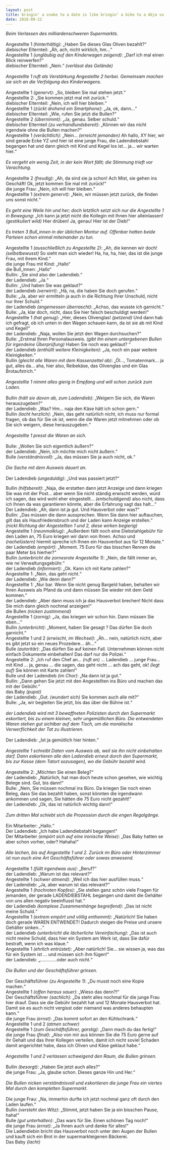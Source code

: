 ```yaml
---
layout: post
title: bringin‘ a snake to a date is like bringin‘ a bike to a déja vu
date: 2016-09-22
---
```


*Beim Verlassen des milliardenschweren Supermarkts.*
<br><br>
Angestellte 1 *(hinterhältig)*: „Haben Sie dieses Glas Oliven bezahlt?“
<br>
diebischer Elternteil: „Äh, ach, nicht wirklich, hm...“
<br>
Angestellte 1 *(ungläubig auf den Kinderwagen zeigend)*: „Darf ich mal einen Blick reinwerfen?“
<br>
diebischer Elternteil: „Nein.“ *(verlässt das Gelände)*
<br><br>
*Angestellte 1 ruft als Verstärkung Angestellte 2 herbei. Gemeinsam machen sie sich an die Verfolgung des Kinderwagens.*
<br><br>
Angestellte 1 *(genervt)*: „So, bleiben Sie mal stehen jetzt.“
<br>
Angestellte 2: „Sie kommen jetzt mal mit zurück.“
<br>
diebischer Elternteil: „Nein, ich will hier bleiben.“
<br>
Angestellte 1 *(zückt drohend ein Smartphone)*: „Ja, ok, dann...“
<br>
diebischer Elternteil: „Wie, rufen Sie jetzt die Bullen?“
<br>
Angestellte 2 *(übernimmt)*: „Ja, genau. Selber schuld.“
<br>
diebischer Elternteil *(zu verhandlundsbereit)*: „Können wir das nicht irgendwie ohne die Bullen machen?“
<br>
Angestellte 1 *(verächtlich)*: „Nein… *(erreicht jemanden)* Ah hallo, XY hier, wir sind gerade Ecke YZ und hier ist eine junge Frau, die Ladendiebstahl begangen hat und dann gleich mit Kind und Kegel los ist… ja… wir warten hier.“
<br><br>
*Es vergeht ein wenig Zeit, in der kein Wort fällt; die Stimmung trieft vor Verachtung.*
<br><br>
Angestellte 2 *(freudig)*: „Ah, da sind sie ja schon! Ach Mist, sie gehen ins Geschäft! Ok, jetzt kommen Sie mal mit zurück!“
<br>
die junge Frau: „Nein, ich will hier bleiben.“
<br>
Angestellte 1 *(extrem genervt)*: „Nein, wir müssen jetzt zurück, die finden uns sonst nicht.“
<br><br>
*Es geht eine Weile hin und her; doch letztlich setzt sich nur die Angestellte 1 in Bewegung*: „Ich kann ja jetzt nicht die Kollegin mit Ihnen hier alleinlassen! *(gestikuliert wild)* Hier drüben! Ja, genau! Hier ist der Dieb!“
<br><br>
*Es treten 3 Bull\_innen in der üblichen Montur auf. Offenbar hatten beide Parteien schon einmal miteinander zu tun.*
<br><br>
Angestellte 1 *(ausschließlich zu Angestellte 2)*: „Ah, die kennen wir doch! *(selbstbewusst)* So sieht man sich wieder! Ha, ha, ha, hier, das ist die junge Frau, mit ihrem Kind.“<br>
die junge Frau mit Kind: „Hallo“
<br>
die Bull\_innen: „Hallo“
<br>
Bullin: „Sie sind also der Ladendieb.“
<br>
der Ladendieb: „Ja.“
<br>
Bullin: „Und haben Sie was geklaut?“
<br>
der Ladendieb *(verwirrt)*: „Hä, na, die haben Sie doch gerufen.“
<br>
Bulle: „Ja, aber wir ermitteln ja auch in die Richtung Ihrer Unschuld, nicht nur Ihrer Schuld.“
<br>
der Ladendieb *(angemessen überrascht)*: „Achso, das wusste ich garnicht.“
<br>
Bulle: „Ja, klar doch, nicht, dass Sie hier falsch beschuldigt werden!“
<br>
Angestellte 1 *(hat genug)*: „Hier, dieses Olivenglas! *(petzend)* Und dann hab ich gefragt, ob ich unten in den Wagen schauen kann, da ist sie ab mit Kind und Kegel!“
<br>
der Ladendieb: „Naja, wollen Sie jetzt den Wagen durchsuchen?“
<br>
Bulle: „Erstmal Ihren Personalausweis. *(gibt ihn einem untergebenen Bullen für irgendeine Überprüfung)* Haben Sie noch was geklaut? “
<br>
der Ladendieb *(enthüllt weitere Kleinigkeiten)*: „Ja, noch ein paar weitere Kleinigkeiten.“
<br>
Bullin *(gleicht alle Waren mit dem Kassenzettel ab)*: „Öl…, Tomatenmark… ja gut, alles da… aha, hier also, Reibekäse, das Olivenglas und ein Glas Brotaufstrich.“
<br><br>
*Angestellte 1 nimmt alles gierig in Empfang und will schon zurück zum Laden.*
<br><br>
Bullin *(hält sie davon ab, zum Ladendieb)*: „Weigern Sie sich, die Waren herauszugeben?“
<br>
der Ladendieb: „Was? Hm… naja den Käse hätt ich schon gern.“
<br>
Bullin *(lacht herzlich)*: „Nein, das geht natürlich nicht, ich muss nur formal fragen, ob das für Sie ok ist, wenn die die Waren jetzt mitnehmen oder ob Sie sich weigern, diese herauszugeben.“ 
<br><br>
*Angestellte 1 presst die Waren an sich.*
<br><br>
Bulle: „Wollen Sie sich eigentlich äußern?“
<br>
der Ladendieb: „Nein, ich möchte mich nicht äußern.“
<br>
Bulle *(verständnisvoll)*: „Ja, das müssen Sie ja auch nicht, ok.“
<br><br>
*Die Sache mit dem Ausweis dauert an.*
<br><br>
Der Ladendieb *(ungeduldig)*: „Und was passiert jetzt?“
<br>

Bullin *(hilfsbereit)*: „Naja, die erstatten dann jetzt Anzeige und dann kriegen Sie was mit der Post… aber wenn Sie nicht ständig erwischt werden, würd ich sagen, das wird wohl eher eingestellt… *(entschuldigend)* also nicht, dass ich Ihnen da was garantieren könnte, aber die Erfahrung sagt das halt…“
<br>
Der Ladendieb: „Ah, dann ist ja gut. Und Hausverbot oder was?“
<br>
Bullin: „Das müssen die dann aussprechen. Wenn Sie dann hier auftauchen, gilt das als Hausfriedensbruch und der Laden kann Anzeige erstellen.“ *(nickt Richtung der Angestellten 1 und 2, diese wirken begierig)*
<br>
Angestellte 1 *(neunmalklug)*: „Außerdem fällt noch eine Diebstahlgebühr für den Laden an, 75 Euro kriegen wir dann von Ihnen. Achso und *(rachelüstern)* hiermit spreche ich Ihnen ein Hausverbot aus für 12 Monate.“
<br>
der Ladendieb *(empört)*: „Moment. 75 Euro für das bisschen Rennen die paar Meter bis hierher?“
<br>
Bullin *(unterbricht die zornesrote Angestellte 1)*: „Nein, die fällt immer an, wie ne Verwaltungsgebühr.“
<br>
der Ladendieb *(informiert)*: „Ok. Kann ich mit Karte zahlen?“
<br>
Angestellte 1: „Nein, das geht nicht.“
<br>
der Ladendieb: „Wie denn dann?“
<br>
Angestellte 1: „Nur bar. Wenn Sie nicht genug Bargeld haben, behalten wir Ihren Ausweis als Pfand da und dann müssen Sie wieder mit dem Geld kommen.“
<br>
der Ladendieb: „Aber dann muss ich ja das Hausverbot brechen! Nicht dass Sie mich dann gleich nochmal anzeigen!“
<br>
die Bullen *(nicken zustimmend)*
<br>
Angestellte 1 *(zornig)*: „Ja, das kriegen wir schon hin. Dann müssen Sie eben...“
<br>
Bullin *(unterbricht)*: „Moment, haben Sie gesagt <Ausweis einbehalten>? Das dürfen Sie doch garnicht.“
<br>
Angestellte 1 und 2 *(erwischt, im Wechsel)*: „Äh… nein, natürlich nicht, aber es gibt jetzt so ein neues Prozedere… äh...“
<br>
Bulle *(autoritär)*: „Das dürfen Sie auf keinen Fall. Unternehmen können nicht einfach Dokumente einbehalten! Das darf nur die Polizei.“
<br>
Angestellte 2: „Ich ruf den Chef an… *(ruft an)* … Ladendieb … junge Frau… mit Kind … ja, genau … die sagen, das geht nicht … ach das geht, ok! *(legt auf)* Sie können mit Karte zahlen!“
<br>
Bulle und der Ladendieb *(im Chor)*: „Na dann ist ja gut.“
<br>
Bullin: „Dann gehen Sie jetzt mit den Angestellten ins Büro und machen das mit der Gebühr.“
<br>
das Baby  *(pupst)*
<br>
der Ladendieb: „Gut. *(wundert sich)* Sie kommen auch alle mit?“
<br>
Bulle: „Ja, wir begleiten Sie jetzt, bis das über die Bühne ist.“
<br><br>
*der Ladendieb wird mit 3 bewaffneten Polizisten durch den Supermarkt eskortiert, bis zu einem kleinen, sehr ungemütlichen Büro. Die entwendeten Waren stehen gut sichtbar auf dem Tisch, um die moralische Verwerflichkeit der Tat zu illustrieren.*
<br><br>
Der Ladendieb: „Ist ja gemütlich hier hinten.“
<br><br>
*Angestellte 1 schreibt Daten vom Ausweis ab, weil sie ihn nicht einbehalten darf. Dann eskortieren alle den Ladendieb erneut durch den Supermarkt, bis zur Kasse (dem Tatort sozusagen), wo die Gebühr bezahlt wird.*
<br><br>
Angestellte 2: „Möchten Sie einen Beleg?“
<br>
der Ladendieb: „Natürlich, hat man doch heute schon gesehen, wie wichtig Belege sind. Gut, bis dann!“
<br>
Bulle: „Nein, Sie müssen nochmal ins Büro. Da kriegen Sie noch einen Beleg, dass Sie das bezahlt haben, sonst könnten die irgendwann ankommen und sagen, Sie hätten die 75 Euro nicht gezahlt!“
<br>
der Ladendieb: „Ok, das ist natürlich wichtig dann!“
<br><br>
*Zum dritten Mal schiebt sich die Prozession durch die engen Regalgänge.*
<br><br>
Ein Mitarbeiter: „Hallo.“
<br>
Der Ladendieb: „Ich habe Ladendiebstahl begangen!“
<br>
Der Mitarbeiter *(empört sich auf eine ironische Weise)*: „Das Baby hatten se aber schon vorher, oder? Hahaha!“
<br><br>
*Alle lachen, bis auf Angestellte 1 und 2. Zurück im Büro oder Hinterzimmer ist nun auch eine Art Geschäftsführer oder sowas anwesend.*
<br><br>
Angestellte 1 *(füllt irgendwas aus)*: „Beruf?“
<br>
der Ladendieb: „Warum ist das relevant?“
<br>
Angestellte 1 *(schwer atmend)*: „Weil ich das hier ausfüllen muss.“
<br>
der Ladendieb: „Ja, aber warum ist das relevant?“
<br>
Angestellte 1 *(hochroten Kopfes)*: „Sie stellen ganz schön viele Fragen für jemanden, der gerade LADENDIEBSTAHL begangen und damit die Gehälter von uns allen negativ beeinflusst hat.“
<br>
der Ladendieb *(komplexe Zusammenhänge begreifend)*: „Das ist nicht meine Schuld.“
<br>
Angestellte 1 *(extrem empört und völlig enthemmt)*: „Natürlich! Sie haben doch gerade WAREN ENTWENDET! Dadurch steigen die Preise und unsere Gehälter sinken...“
<br>der Ladendieb *(unterbricht die lächerliche Vereinfachung)*: „Das ist auch nicht meine Schuld, dass hier ein System am Werk ist, dass Sie dafür bestraft, wenn ich was klaue.“
<br>
Angestellte 1 *(ehrlich entrüstet)*: „Aber natürlich! Sie… sie wissen ja, was das für ein System ist … und müssen sich ihm fügen!“
<br>
der Ladendieb: „………….oder auch nicht.“
<br><br>
*Die Bullen und der Geschäftsführer grinsen.*
<br><br>
Der Geschäftsführer *(zu Angestellte 1)*: „Du musst noch eine Kopie machen.“
<br>
Angestellte 1 *(offen heraus sauer)*: „Wieso das denn?!“
<br>
Der Geschäftsführer *(sachlich)*: „Da steht alles nochmal für die junge Frau hier drauf. Dass sie die Gebühr bezahlt hat und 12 Monate Hausverbot hat. Damit sie es auch nicht vergisst oder niemand was anderes behaupten kann.“
<br>
die junge Frau *(ernst)*: „Das kommt sofort an den Kühlschrank.“
<br>
Angestellte 1 und 2 *(atmen schwer)*
<br>
Angestellte 1 *(zum Geschäftsführer, garstig)*: „Dann mach du das fertig!“
<br>
die junge Frau *(final)*: „Also von mir aus können Sie die 75 Euro gerne auf ihr Gehalt und das Ihrer Kollegen verteilen, damit ich nicht soviel Schaden damit angerichtet habe, dass ich Oliven und Käse geklaut habe.“
<br><br>
*Angestellte 1 und 2 verlassen schweigend den Raum, die Bullen grinsen.*
<br><br>
Bullin *(besorgt)*: „Haben Sie jetzt auch alles?“
<br>
die junge Frau: „Ja, glaube schon. Dieses ganze Hin und Her.“
<br><br>
*Die Bullen nicken verständnisvoll und eskortieren die junge Frau ein viertes Mal durch den kompletten Supermarkt.* 
<br><br>
Die junge Frau: „Na, immerhin durfte ich jetzt nochmal ganz oft durch den Laden laufen.“
<br>
Bullin *(versteht den Witz)*: „Stimmt, jetzt haben Sie ja ein bisschen Pause, haha!“
<br>
Bulle *(gut unterhalten)*: „Das wars für Sie. Einen schönen Tag noch!“
<br>
die junge Frau *(ernst)*: „Ja Ihnen auch und danke für alles!“
<br>
Die Ladendiebin bricht das Hausverbot noch unter den Augen der Bullen und kauft sich ein Brot in der supermarkteigenen Bäckerei.
<br>
Das Baby *(lacht)*
